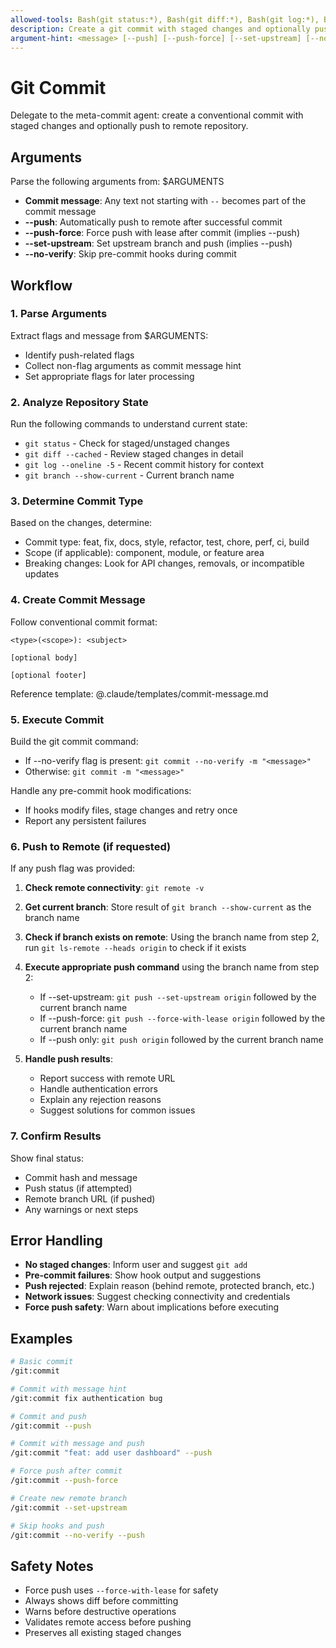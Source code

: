 ```yaml
---
allowed-tools: Bash(git status:*), Bash(git diff:*), Bash(git log:*), Bash(git add:*), Bash(git commit:*), Bash(git push:*), Bash(git branch:*), Bash(git remote:*), Read
description: Create a git commit with staged changes and optionally push to remote
argument-hint: <message> [--push] [--push-force] [--set-upstream] [--no-verify]
---
```


# Git Commit

Delegate to the meta-commit agent: create a conventional commit with staged changes and optionally push to remote repository.

## Arguments

Parse the following arguments from: $ARGUMENTS

- **Commit message**: Any text not starting with `--` becomes part of the commit message
- **--push**: Automatically push to remote after successful commit
- **--push-force**: Force push with lease after commit (implies --push)
- **--set-upstream**: Set upstream branch and push (implies --push)
- **--no-verify**: Skip pre-commit hooks during commit

## Workflow

### 1. Parse Arguments
Extract flags and message from $ARGUMENTS:
- Identify push-related flags
- Collect non-flag arguments as commit message hint
- Set appropriate flags for later processing

### 2. Analyze Repository State
Run the following commands to understand current state:
- `git status` - Check for staged/unstaged changes
- `git diff --cached` - Review staged changes in detail
- `git log --oneline -5` - Recent commit history for context
- `git branch --show-current` - Current branch name

### 3. Determine Commit Type
Based on the changes, determine:
- Commit type: feat, fix, docs, style, refactor, test, chore, perf, ci, build
- Scope (if applicable): component, module, or feature area
- Breaking changes: Look for API changes, removals, or incompatible updates

### 4. Create Commit Message
Follow conventional commit format:
```
<type>(<scope>): <subject>

[optional body]

[optional footer]
```

Reference template: @.claude/templates/commit-message.md

### 5. Execute Commit
Build the git commit command:
- If --no-verify flag is present: `git commit --no-verify -m "<message>"`
- Otherwise: `git commit -m "<message>"`

Handle any pre-commit hook modifications:
- If hooks modify files, stage changes and retry once
- Report any persistent failures

### 6. Push to Remote (if requested)
If any push flag was provided:

1. **Check remote connectivity**: `git remote -v`
2. **Get current branch**: Store result of `git branch --show-current` as the branch name
3. **Check if branch exists on remote**: Using the branch name from step 2, run `git ls-remote --heads origin` to check if it exists

4. **Execute appropriate push command** using the branch name from step 2:
   - If --set-upstream: `git push --set-upstream origin` followed by the current branch name
   - If --push-force: `git push --force-with-lease origin` followed by the current branch name
   - If --push only: `git push origin` followed by the current branch name

5. **Handle push results**:
   - Report success with remote URL
   - Handle authentication errors
   - Explain any rejection reasons
   - Suggest solutions for common issues

### 7. Confirm Results
Show final status:
- Commit hash and message
- Push status (if attempted)
- Remote branch URL (if pushed)
- Any warnings or next steps

## Error Handling

- **No staged changes**: Inform user and suggest `git add`
- **Pre-commit failures**: Show hook output and suggestions
- **Push rejected**: Explain reason (behind remote, protected branch, etc.)
- **Network issues**: Suggest checking connectivity and credentials
- **Force push safety**: Warn about implications before executing

## Examples

```bash
# Basic commit
/git:commit

# Commit with message hint
/git:commit fix authentication bug

# Commit and push
/git:commit --push

# Commit with message and push
/git:commit "feat: add user dashboard" --push

# Force push after commit
/git:commit --push-force

# Create new remote branch
/git:commit --set-upstream

# Skip hooks and push
/git:commit --no-verify --push
```

## Safety Notes

- Force push uses `--force-with-lease` for safety
- Always shows diff before committing
- Warns before destructive operations
- Validates remote access before pushing
- Preserves all existing staged changes
